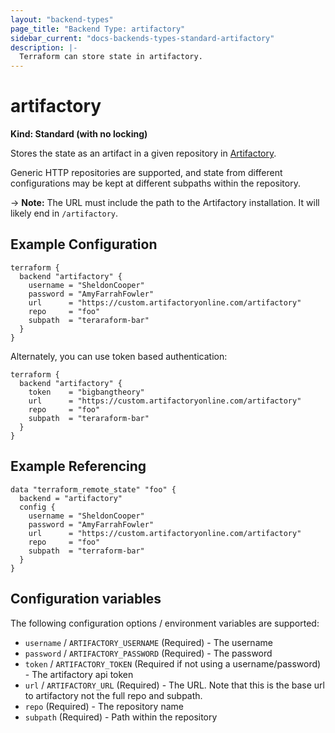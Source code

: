 ```yaml
---
layout: "backend-types"
page_title: "Backend Type: artifactory"
sidebar_current: "docs-backends-types-standard-artifactory"
description: |-
  Terraform can store state in artifactory.
---
```


# artifactory

**Kind: Standard (with no locking)**

Stores the state as an artifact in a given repository in
[Artifactory](https://www.jfrog.com/artifactory/).

Generic HTTP repositories are supported, and state from different
configurations may be kept at different subpaths within the repository.

-> **Note:** The URL must include the path to the Artifactory installation.
It will likely end in `/artifactory`.

## Example Configuration

```hcl
terraform {
  backend "artifactory" {
    username = "SheldonCooper"
    password = "AmyFarrahFowler"
    url      = "https://custom.artifactoryonline.com/artifactory"
    repo     = "foo"
    subpath  = "teraraform-bar"
  }
}
```

Alternately, you can use token based authentication:

```hcl
terraform {
  backend "artifactory" {
    token    = "bigbangtheory"
    url      = "https://custom.artifactoryonline.com/artifactory"
    repo     = "foo"
    subpath  = "teraraform-bar"
  }
}
```

## Example Referencing

```hcl
data "terraform_remote_state" "foo" {
  backend = "artifactory"
  config {
    username = "SheldonCooper"
    password = "AmyFarrahFowler"
    url      = "https://custom.artifactoryonline.com/artifactory"
    repo     = "foo"
    subpath  = "terraform-bar"
  }
}
```

## Configuration variables

The following configuration options / environment variables are supported:

 * `username` / `ARTIFACTORY_USERNAME` (Required) - The username
 * `password` / `ARTIFACTORY_PASSWORD` (Required) - The password
 * `token` / `ARTIFACTORY_TOKEN` (Required if not using a username/password) - The artifactory api token
 * `url` / `ARTIFACTORY_URL` (Required) - The URL. Note that this is the base url to artifactory not the full repo and subpath.
 * `repo` (Required) - The repository name
 * `subpath` (Required) - Path within the repository
